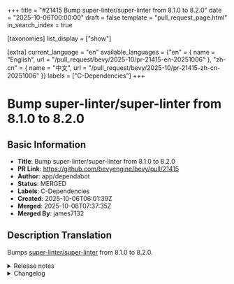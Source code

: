 +++
title = "#21415 Bump super-linter/super-linter from 8.1.0 to 8.2.0"
date = "2025-10-06T00:00:00"
draft = false
template = "pull_request_page.html"
in_search_index = true

[taxonomies]
list_display = ["show"]

[extra]
current_language = "en"
available_languages = {"en" = { name = "English", url = "/pull_request/bevy/2025-10/pr-21415-en-20251006" }, "zh-cn" = { name = "中文", url = "/pull_request/bevy/2025-10/pr-21415-zh-cn-20251006" }}
labels = ["C-Dependencies"]
+++

# Bump super-linter/super-linter from 8.1.0 to 8.2.0

## Basic Information
- **Title**: Bump super-linter/super-linter from 8.1.0 to 8.2.0
- **PR Link**: https://github.com/bevyengine/bevy/pull/21415
- **Author**: app/dependabot
- **Status**: MERGED
- **Labels**: C-Dependencies
- **Created**: 2025-10-06T06:01:39Z
- **Merged**: 2025-10-06T07:37:35Z
- **Merged By**: james7132

## Description Translation
Bumps [super-linter/super-linter](https://github.com/super-linter/super-linter) from 8.1.0 to 8.2.0.
<details>
<summary>Release notes</summary>
<p><em>Sourced from <a href="https://github.com/super-linter/super-linter/releases">super-linter/super-linter's releases</a>.</em></p>
<blockquote>
<h2>v8.2.0</h2>
<h2><a href="https://github.com/super-linter/super-linter/compare/v8.1.0...v8.2.0">8.2.0</a> (2025-09-30)</h2>
<h3>🚀 Features</h3>
<ul>
<li>add kubeconform (<a href="https://redirect.github.com/super-linter/super-linter/issues/7011">#7011</a>) (<a href="https://github.com/super-linter/super-linter/commit/415cc32b5b75ef6c07c007f7a9548aa206a4dfb5">415cc32</a>), closes <a href="https://redirect.github.com/super-linter/super-linter/issues/6967">#6967</a></li>
<li>add pre-commit (<a href="https://redirect.github.com/super-linter/super-linter/issues/7064">#7064</a>) (<a href="https://github.com/super-linter/super-linter/commit/9106b37eb1adab271592e98968ed8ea50f02dc69">9106b37</a>), closes <a href="https://redirect.github.com/super-linter/super-linter/issues/3683">#3683</a></li>
<li>export GITHUB_TOKEN (<a href="https://redirect.github.com/super-linter/super-linter/issues/7054">#7054</a>) (<a href="https://github.com/super-linter/super-linter/commit/879aeb54c50984f17ead8513838c52fbe8905a97">879aeb5</a>), closes <a href="https://redirect.github.com/super-linter/super-linter/issues/6970">#6970</a></li>
<li>run ruff as a formatter (<a href="https://redirect.github.com/super-linter/super-linter/issues/6981">#6981</a>) (<a href="https://github.com/super-linter/super-linter/commit/f9bdfcb11fff7cc775ad985957c2bc106c78666e">f9bdfcb</a>), closes <a href="https://redirect.github.com/super-linter/super-linter/issues/5951">#5951</a></li>
<li>set zizmor github token variable (<a href="https://redirect.github.com/super-linter/super-linter/issues/6971">#6971</a>) (<a href="https://github.com/super-linter/super-linter/commit/097f489a3cdab4b3d68560787562cfba865628d0">097f489</a>)</li>
<li>support biome (<a href="https://redirect.github.com/super-linter/super-linter/issues/7005">#7005</a>) (<a href="https://github.com/super-linter/super-linter/commit/fdf27febcde9535e9b456c7fcc72fd80b12bae55">fdf27fe</a>), closes <a href="https://redirect.github.com/super-linter/super-linter/issues/6298">#6298</a></li>
<li>support git worktrees (<a href="https://redirect.github.com/super-linter/super-linter/issues/6983">#6983</a>) (<a href="https://github.com/super-linter/super-linter/commit/deb98535dae979b4e847d0f83aba71629a63fc8e">deb9853</a>), closes <a href="https://redirect.github.com/super-linter/super-linter/issues/6944">#6944</a></li>
</ul>
<h3>🐛 Bugfixes</h3>
<ul>
<li>initialize GITHUB_BEFORE_SHA on merge commits (<a href="https://redirect.github.com/super-linter/super-linter/issues/7053">#7053</a>) (<a href="https://github.com/super-linter/super-linter/commit/4649231e875c70e36c8718267e1bfa8472f350fe">4649231</a>), closes <a href="https://redirect.github.com/super-linter/super-linter/issues/6873">#6873</a></li>
<li>initialize GITHUB_SHA for both worktrees and regular repos (<a href="https://redirect.github.com/super-linter/super-linter/issues/7010">#7010</a>) (<a href="https://github.com/super-linter/super-linter/commit/8477b1314ed7541d1dbd629a1128e49a7dd20857">8477b13</a>)</li>
<li>install r only when needed (<a href="https://redirect.github.com/super-linter/super-linter/issues/7029">#7029</a>) (<a href="https://github.com/super-linter/super-linter/commit/5114ec93163a65f818f214dd406359da6be72297">5114ec9</a>), closes <a href="https://redirect.github.com/super-linter/super-linter/issues/7022">#7022</a></li>
<li>set biome working directory (<a href="https://redirect.github.com/super-linter/super-linter/issues/7035">#7035</a>) (<a href="https://github.com/super-linter/super-linter/commit/d32a717680ab841a959e0540295a8f9f7c89d7c7">d32a717</a>)</li>
</ul>
<h3>⬆️ Dependency updates</h3>
<ul>
<li><strong>bundler:</strong> bump rubocop in /dependencies in the rubocop group (<a href="https://redirect.github.com/super-linter/super-linter/issues/6973">#6973</a>) (<a href="https://github.com/super-linter/super-linter/commit/1e6cd2fc2047ac30c4b44f7538f54c98d71ea953">1e6cd2f</a>)</li>
<li><strong>bundler:</strong> bump rubocop in /dependencies in the rubocop group (<a href="https://redirect.github.com/super-linter/super-linter/issues/6999">#6999</a>) (<a href="https://github.com/super-linter/super-linter/commit/0c0b8321d31996d9793117fbedccf7d756cc27ce">0c0b832</a>)</li>
<li><strong>bundler:</strong> bump rubocop-performance (<a href="https://redirect.github.com/super-linter/super-linter/issues/7014">#7014</a>) (<a href="https://github.com/super-linter/super-linter/commit/1f7db0b4620ec0e5f9b57b84cfe38be91457e9ad">1f7db0b</a>)</li>
<li><strong>bundler:</strong> bump the rubocop group in /dependencies with 2 updates (<a href="https://redirect.github.com/super-linter/super-linter/issues/7071">#7071</a>) (<a href="https://github.com/super-linter/super-linter/commit/1680ba22506c551f14a2d03aa91ba333b442a7ef">1680ba2</a>)</li>
<li><strong>bundler:</strong> bump the rubocop group in /dependencies with 3 updates (<a href="https://redirect.github.com/super-linter/super-linter/issues/6989">#6989</a>) (<a href="https://github.com/super-linter/super-linter/commit/dee2e4ec014fd8a6e009c6d56bd6bd0a68b353bd">dee2e4e</a>)</li>
<li><strong>docker:</strong> bump aquasecurity/trivy in the docker group (<a href="https://redirect.github.com/super-linter/super-linter/issues/7080">#7080</a>) (<a href="https://github.com/super-linter/super-linter/commit/41480dbd9e8ce87e39319125c2ffc7994257bb41">41480db</a>)</li>
<li><strong>docker:</strong> bump goreleaser/goreleaser in the docker group (<a href="https://redirect.github.com/super-linter/super-linter/issues/7070">#7070</a>) (<a href="https://github.com/super-linter/super-linter/commit/c2c988af999da9684894b19f04c244e12a57ca4c">c2c988a</a>)</li>
<li><strong>docker:</strong> bump the docker group across 1 directory with 4 updates (<a href="https://redirect.github.com/super-linter/super-linter/issues/7031">#7031</a>) (<a href="https://github.com/super-linter/super-linter/commit/a1aae7d16e07217640ef7e547a76240c1691d3aa">a1aae7d</a>)</li>
<li><strong>docker:</strong> bump the docker group with 3 updates (<a href="https://redirect.github.com/super-linter/super-linter/issues/6995">#6995</a>) (<a href="https://github.com/super-linter/super-linter/commit/54c24c13df1f47b0a261e5d91309e600798bdbf4">54c24c1</a>)</li>
<li><strong>docker:</strong> bump the docker group with 3 updates (<a href="https://redirect.github.com/super-linter/super-linter/issues/7000">#7000</a>) (<a href="https://github.com/super-linter/super-linter/commit/9df4ad90b25e0a4e6ca3a35dd0eaff7b61cbd85a">9df4ad9</a>)</li>
<li><strong>docker:</strong> bump the docker group with 3 updates (<a href="https://redirect.github.com/super-linter/super-linter/issues/7043">#7043</a>) (<a href="https://github.com/super-linter/super-linter/commit/e2dbaa16f83d50e7d67bcb5472507314474297a7">e2dbaa1</a>)</li>
<li><strong>docker:</strong> bump the docker group with 5 updates (<a href="https://redirect.github.com/super-linter/super-linter/issues/6974">#6974</a>) (<a href="https://github.com/super-linter/super-linter/commit/8ea4f4921c3e6ad6f7ccaa232ff047de2ddd823d">8ea4f49</a>)</li>
<li><strong>docker:</strong> bump the docker group with 8 updates (<a href="https://redirect.github.com/super-linter/super-linter/issues/7056">#7056</a>) (<a href="https://github.com/super-linter/super-linter/commit/ccb8ba06abafb17aa77cc815e121eea07a93c6ef">ccb8ba0</a>)</li>
<li><strong>java:</strong> bump com.puppycrawl.tools:checkstyle (<a href="https://redirect.github.com/super-linter/super-linter/issues/6991">#6991</a>) (<a href="https://github.com/super-linter/super-linter/commit/6fc26f0c89f76cea1ddb68e0cddd9efd00054d4c">6fc26f0</a>)</li>
<li><strong>java:</strong> bump com.puppycrawl.tools:checkstyle (<a href="https://redirect.github.com/super-linter/super-linter/issues/7072">#7072</a>) (<a href="https://github.com/super-linter/super-linter/commit/96c0ec91f6c8f659b0451de4354a2414d650eded">96c0ec9</a>)</li>
<li><strong>npm:</strong> bump <code>@​babel/eslint-parser</code> in /dependencies (<a href="https://redirect.github.com/super-linter/super-linter/issues/7017">#7017</a>) (<a href="https://github.com/super-linter/super-linter/commit/c0393aa443f21532057260475714192f9f29f91f">c0393aa</a>)</li>
<li><strong>npm:</strong> bump <code>@​typescript-eslint/eslint-plugin</code> (<a href="https://redirect.github.com/super-linter/super-linter/issues/6992">#6992</a>) (<a href="https://github.com/super-linter/super-linter/commit/d37840f976060d45fdf61290565b9d81da13a407">d37840f</a>)</li>
<li><strong>npm:</strong> bump <code>@​typescript-eslint/eslint-plugin</code> (<a href="https://redirect.github.com/super-linter/super-linter/issues/7003">#7003</a>) (<a href="https://github.com/super-linter/super-linter/commit/6d3fb856460bdc6f0fa8e6579e4916eeed0096a4">6d3fb85</a>)</li>
<li><strong>npm:</strong> bump <code>@​typescript-eslint/eslint-plugin</code> (<a href="https://redirect.github.com/super-linter/super-linter/issues/7023">#7023</a>) (<a href="https://github.com/super-linter/super-linter/commit/a974afd67fe29b57d0205a62e26989734a3d272e">a974afd</a>)</li>
<li><strong>npm:</strong> bump <code>@​typescript-eslint/eslint-plugin</code> (<a href="https://redirect.github.com/super-linter/super-linter/issues/7059">#7059</a>) (<a href="https://github.com/super-linter/super-linter/commit/dc633f96161e24eca80f2ac703b8cf4fec953e22">dc633f9</a>)</li>
<li><strong>npm:</strong> bump <code>@​typescript-eslint/eslint-plugin</code> (<a href="https://redirect.github.com/super-linter/super-linter/issues/7074">#7074</a>) (<a href="https://github.com/super-linter/super-linter/commit/ecf5001972d889b7ec7fc652ce87f89078241e0f">ecf5001</a>)</li>
<li><strong>npm:</strong> bump <code>@​typescript-eslint/eslint-plugin</code> (<a href="https://redirect.github.com/super-linter/super-linter/issues/7081">#7081</a>) (<a href="https://github.com/super-linter/super-linter/commit/74125801e012565bf0ad4f5225c47ec2914fa8f2">7412580</a>)</li>
<li><strong>npm:</strong> bump axios (<a href="https://redirect.github.com/super-linter/super-linter/issues/7040">#7040</a>) (<a href="https://github.com/super-linter/super-linter/commit/407092f356fe59a0fb95353232144a38eb153153">407092f</a>)</li>
<li><strong>npm:</strong> bump eslint from 9.33.0 to 9.34.0 in /dependencies (<a href="https://redirect.github.com/super-linter/super-linter/issues/6977">#6977</a>) (<a href="https://github.com/super-linter/super-linter/commit/0480c3ec7832409691e612dfd481dbe45c23b6d0">0480c3e</a>)</li>
<li><strong>npm:</strong> bump eslint from 9.34.0 to 9.35.0 in /dependencies (<a href="https://redirect.github.com/super-linter/super-linter/issues/7016">#7016</a>) (<a href="https://github.com/super-linter/super-linter/commit/aa8b43fec4f42a94a900c0fa84de623ef9be4d86">aa8b43f</a>)</li>
</ul>
<!-- raw HTML omitted -->
</blockquote>
<p>... (truncated)</p>
</details>
<details>
<summary>Changelog</summary>
<p><em>Sourced from <a href="https://github.com/super-linter/super-linter/blob/main/CHANGELOG.md">super-linter/super-linter's changelog</a>.</em></p>
<blockquote>
<h2><a href="https://github.com/super-linter/super-linter/compare/v8.1.0...v8.2.0">8.2.0</a> (2025-09-30)</h2>
<h3>🚀 Features</h3>
<ul>
<li>add kubeconform (<a href="https://redirect.github.com/super-linter/super-linter/issues/7011">#7011</a>) (<a href="https://github.com/super-linter/super-linter/commit/415cc32b5b75ef6c07c007f7a9548aa206a4dfb5">415cc32</a>), closes <a href="https://redirect.github.com/super-linter/super-linter/issues/6967">#6967</a></li>
<li>add pre-commit (<a href="https://redirect.github.com/super-linter/super-linter/issues/7064">#7064</a>) (<a href="https://github.com/super-linter/super-linter/commit/9106b37eb1adab271592e98968ed8ea50f02dc69">9106b37</a>), closes <a href="https://redirect.github.com/super-linter/super-linter/issues/3683">#3683</a></li>
<li>export GITHUB_TOKEN (<a href="https://redirect.github.com/super-linter/super-linter/issues/7054">#7054</a>) (<a href="https://github.com/super-linter/super-linter/commit/879aeb54c50984f17ead8513838c52fbe8905a97">879aeb5</a>), closes <a href="https://redirect.github.com/super-linter/super-linter/issues/6970">#6970</a></li>
<li>run ruff as a formatter (<a href="https://redirect.github.com/super-linter/super-linter/issues/6981">#6981</a>) (<a href="https://github.com/super-linter/super-linter/commit/f9bdfcb11fff7cc775ad985957c2bc106c78666e">f9bdfcb</a>), closes <a href="https://redirect.github.com/super-linter/super-linter/issues/5951">#5951</a></li>
<li>set zizmor github token variable (<a href="https://redirect.github.com/super-linter/super-linter/issues/6971">#6971</a>) (<a href="https://github.com/super-linter/super-linter/commit/097f489a3cdab4b3d68560787562cfba865628d0">097f489</a>)</li>
<li>support biome (<a href="https://redirect.github.com/super-linter/super-linter/issues/7005">#7005</a>) (<a href="https://github.com/super-linter/super-linter/commit/fdf27febcde9535e9b456c7fcc72fd80b12bae55">fdf27fe</a>), closes <a href="https://redirect.github.com/super-linter/super-linter/issues/6298">#6298</a></li>
<li>support git worktrees (<a href="https://redirect.github.com/super-linter/super-linter/issues/6983">#6983</a>) (<a href="https://github.com/super-linter/super-linter/commit/deb98535dae979b4e847d0f83aba71629a63fc8e">deb9853</a>), closes <a href="https://redirect.github.com/super-linter/super-linter/issues/6944">#6944</a></li>
</ul>
<h3>🐛 Bugfixes</h3>
<ul>
<li>initialize GITHUB_BEFORE_SHA on merge commits (<a href="https://redirect.github.com/super-linter/super-linter/issues/7053">#7053</a>) (<a href="https://github.com/super-linter/super-linter/commit/4649231e875c70e36c8718267e1bfa8472f350fe">4649231</a>), closes <a href="https://redirect.github.com/super-linter/super-linter/issues/6873">#6873</a></li>
<li>initialize GITHUB_SHA for both worktrees and regular repos (<a href="https://redirect.github.com/super-linter/super-linter/issues/7010">#7010</a>) (<a href="https://github.com/super-linter/super-linter/commit/8477b1314ed7541d1dbd629a1128e49a7dd20857">8477b13</a>)</li>
<li>install r only when needed (<a href="https://redirect.github.com/super-linter/super-linter/issues/7029">#7029</a>) (<a href="https://github.com/super-linter/super-linter/commit/5114ec93163a65f818f214dd406359da6be72297">5114ec9</a>), closes <a href="https://redirect.github.com/super-linter/super-linter/issues/7022">#7022</a></li>
<li>set biome working directory (<a href="https://redirect.github.com/super-linter/super-linter/issues/7035">#7035</a>) (<a href="https://github.com/super-linter/super-linter/commit/d32a717680ab841a959e0540295a8f9f7c89d7c7">d32a717</a>)</li>
</ul>
<h3>⬆️ Dependency updates</h3>
<ul>
<li><strong>bundler:</strong> bump rubocop in /dependencies in the rubocop group (<a href="https://redirect.github.com/super-linter/super-linter/issues/6973">#6973</a>) (<a href="https://github.com/super-linter/super-linter/commit/1e6cd2fc2047ac30c4b44f7538f54c98d71ea953">1e6cd2f</a>)</li>
<li><strong>bundler:</strong> bump rubocop in /dependencies in the rubocop group (<a href="https://redirect.github.com/super-linter/super-linter/issues/6999">#6999</a>) (<a href="https://github.com/super-linter/super-linter/commit/0c0b8321d31996d9793117fbedccf7d756cc27ce">0c0b832</a>)</li>
<li><strong>bundler:</strong> bump rubocop-performance (<a href="https://redirect.github.com/super-linter/super-linter/issues/7014">#7014</a>) (<a href="https://github.com/super-linter/super-linter/commit/1f7db0b4620ec0e5f9b57b84cfe38be91457e9ad">1f7db0b</a>)</li>
<li><strong>bundler:</strong> bump the rubocop group in /dependencies with 2 updates (<a href="https://redirect.github.com/super-linter/super-linter/issues/7071">#7071</a>) (<a href="https://github.com/super-linter/super-linter/commit/1680ba22506c551f14a2d03aa91ba333b442a7ef">1680ba2</a>)</li>
<li><strong>bundler:</strong> bump the rubocop group in /dependencies with 3 updates (<a href="https://redirect.github.com/super-linter/super-linter/issues/6989">#6989</a>) (<a href="https://github.com/super-linter/super-linter/commit/dee2e4ec014fd8a6e009c6d56bd6bd0a68b353bd">dee2e4e</a>)</li>
<li><strong>docker:</strong> bump aquasecurity/trivy in the docker group (<a href="https://redirect.github.com/super-linter/super-linter/issues/7080">#7080</a>) (<a href="https://github.com/super-linter/super-linter/commit/41480dbd9e8ce87e39319125c2ffc7994257bb41">41480db</a>)</li>
<li><strong>docker:</strong> bump goreleaser/goreleaser in the docker group (<a href="https://redirect.github.com/super-linter/super-linter/issues/7070">#7070</a>) (<a href="https://github.com/super-linter/super-linter/commit/c2c988af999da9684894b19f04c244e12a57ca4c">c2c988a</a>)</li>
<li><strong>docker:</strong> bump the docker group across 1 directory with 4 updates (<a href="https://redirect.github.com/super-linter/super-linter/issues/7031">#7031</a>) (<a href="https://github.com/super-linter/super-linter/commit/a1aae7d16e07217640ef7e547a76240c1691d3aa">a1aae7d</a>)</li>
<li><strong>docker:</strong> bump the docker group with 3 updates (<a href="https://redirect.github.com/super-linter/super-linter/issues/6995">#6995</a>) (<a href="https://github.com/super-linter/super-linter/commit/54c24c13df1f47b0a261e5d91309e600798bdbf4">54c24c1</a>)</li>
<li><strong>docker:</strong> bump the docker group with 3 updates (<a href="https://redirect.github.com/super-linter/super-linter/issues/7000">#7000</a>) (<a href="https://github.com/super-linter/super-linter/commit/9df4ad90b25e0a4e6ca3a35dd0eaff7b61cbd85a">9df4ad9</a>)</li>
<li><strong>docker:</strong> bump the docker group with 3 updates (<a href="https://redirect.github.com/super-linter/super-linter/issues/7043">#7043</a>) (<a href="https://github.com/super-linter/super-linter/commit/e2dbaa16f83d50e7d67bcb5472507314474297a7">e2dbaa1</a>)</li>
<li><strong>docker:</strong> bump the docker group with 5 updates (<a href="https://redirect.github.com/super-linter/super-linter/issues/6974">#6974</a>) (<a href="https://github.com/super-linter/super-linter/commit/8ea4f4921c3e6ad6f7ccaa232ff047de2ddd823d">8ea4f49</a>)</li>
<li><strong>docker:</strong> bump the docker group with 8 updates (<a href="https://redirect.github.com/super-linter/super-linter/issues/7056">#7056</a>) (<a href="https://github.com/super-linter/super-linter/commit/ccb8ba06abafb17aa77cc815e121eea07a93c6ef">ccb8ba0</a>)</li>
<li><strong>java:</strong> bump com.puppycrawl.tools:checkstyle (<a href="https://redirect.github.com/super-linter/super-linter/issues/6991">#6991</a>) (<a href="https://github.com/super-linter/super-linter/commit/6fc26f0c89f76cea1ddb68e0cddd9efd00054d4c">6fc26f0</a>)</li>
<li><strong>java:</strong> bump com.puppycrawl.tools:checkstyle (<a href="https://redirect.github.com/super-linter/super-linter/issues/7072">#7072</a>) (<a href="https://github.com/super-linter/super-linter/commit/96c0ec91f6c8f659b0451de4354a2414d650eded">96c0ec9</a>)</li>
<li><strong>npm:</strong> bump <code>@​babel/eslint-parser</code> in /dependencies (<a href="https://redirect.github.com/super-linter/super-linter/issues/7017">#7017</a>) (<a href="https://github.com/super-linter/super-linter/commit/c0393aa443f21532057260475714192f9f29f91f">c0393aa</a>)</li>
<li><strong>npm:</strong> bump <code>@​typescript-eslint/eslint-plugin</code> (<a href="https://redirect.github.com/super-linter/super-linter/issues/6992">#6992</a>) (<a href="https://github.com/super-linter/super-linter/commit/d37840f976060d45fdf61290565b9d81da13a407">d37840f</a>)</li>
<li><strong>npm:</strong> bump <code>@​typescript-eslint/eslint-plugin</code> (<a href="https://redirect.github.com/super-linter/super-linter/issues/7003">#7003</a>) (<a href="https://github.com/super-linter/super-linter/commit/6d3fb856460bdc6f0fa8e6579e4916eeed0096a4">6d3fb85</a>)</li>
<li><strong>npm:</strong> bump <code>@​typescript-eslint/eslint-plugin</code> (<a href="https://redirect.github.com/super-linter/super-linter/issues/7023">#7023</a>) (<a href="https://github.com/super-linter/super-linter/commit/a974afd67fe29b57d0205a62e26989734a3d272e">a974afd</a>)</li>
<li><strong>npm:</strong> bump <code>@​typescript-eslint/eslint-plugin</code> (<a href="https://redirect.github.com/super-linter/super-linter/issues/7059">#7059</a>) (<a href="https://github.com/super-linter/super-linter/commit/dc633f96161e24eca80f2ac703b8cf4fec953e22">dc633f9</a>)</li>
<li><strong>npm:</strong> bump <code>@​typescript-eslint/eslint-plugin</code> (<a href="https://redirect.github.com/super-linter/super-linter/issues/7074">#7074</a>) (<a href="https://github.com/super-linter/super-linter/commit/ecf5001972d889b7ec7fc652ce87f89078241e0f">ecf5001</a>)</li>
<li><strong>npm:</strong> bump <code>@​typescript-eslint/eslint-plugin</code> (<a href="https://redirect.github.com/super-linter/super-linter/issues/7081">#7081</a>) (<a href="https://github.com/super-linter/super-linter/commit/74125801e012565bf0ad4f5225c47ec2914fa8f2">741